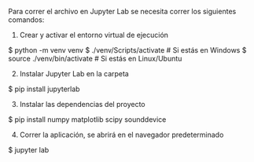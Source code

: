 Para correr el archivo en Jupyter Lab se necesita correr los siguientes comandos:

1. Crear y activar el entorno virtual de ejecución
   
  $ python -m venv venv
  $ ./venv/Scripts/activate # Si estás en Windows
  $ source ./venv/bin/activate # Si estás en Linux/Ubuntu

2. Instalar Jupyter Lab en la carpeta

  $ pip install jupyterlab

3. Instalar las dependencias del proyecto   

  $ pip install numpy matplotlib scipy sounddevice

4. Correr la aplicación, se abrirá en el navegador predeterminado

  $ jupyter lab
